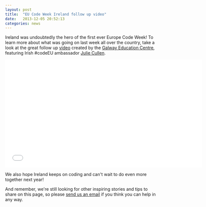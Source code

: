 ```yaml
---
layout: post
title:  "EU Code Week Ireland follow up video"
date:   2013-12-05 20:52:13
categories: news
---
```


Ireland was undoubtedly the hero of the first ever Europe Code Week! To learn more about what was going on last week all over the country, take a look at the great follow up [video](https://vimeo.com/81054753) created by the [Galway Education Centre](http://www.galwayec.ie), featuring Irish #codeEU ambassador [Julie Cullen](https://twitter.com/cullej29).

<iframe src="//player.vimeo.com/video/81054753" width="640" height="350" frameborder="0" webkitallowfullscreen mozallowfullscreen allowfullscreen></iframe>

We also hope Ireland keeps on coding and can't wait to do even more together next year! 

And remember, we're still looking for other inspiring stories and tips to share on this page, so please <a href="mailto:{{ site.contact.email }}">send us an email</a> if you think you can help in any way.